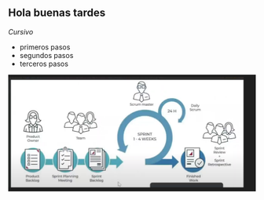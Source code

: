 
## Hola buenas tardes

*Cursivo*

- primeros pasos
- segundos pasos
- terceros pasos


![img.png](img.png)
